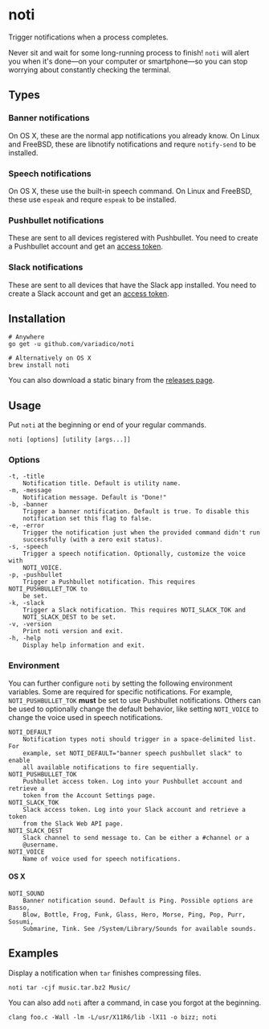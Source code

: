 # noti

Trigger notifications when a process completes.

Never sit and wait for some long-running process to finish! `noti` will alert
you when it's done—on your computer or smartphone—so you can stop worrying about
constantly checking the terminal.

## Types

### Banner notifications

On OS X, these are the normal app notifications you already know. On Linux and
FreeBSD, these are libnotify notifications and requre `notify-send` to be
installed.

### Speech notifications

On OS X, these use the built-in speech command. On Linux and FreeBSD, these use
`espeak` and requre `espeak` to be installed.

### Pushbullet notifications

These are sent to all devices registered with Pushbullet. You need to create a
Pushbullet account and get an [access token][1].

### Slack notifications

These are sent to all devices that have the Slack app installed. You need to
create a Slack account and get an [access token][2].

## Installation

```
# Anywhere
go get -u github.com/variadico/noti

# Alternatively on OS X
brew install noti
```

You can also download a static binary from the [releases page].

## Usage
Put `noti` at the beginning or end of your regular commands.

```
noti [options] [utility [args...]]
```

### Options

```
-t, -title
    Notification title. Default is utility name.
-m, -message
    Notification message. Default is "Done!"
-b, -banner
    Trigger a banner notification. Default is true. To disable this
    notification set this flag to false.
-e, -error
    Trigger the notification just when the provided command didn't run
    successfully (with a zero exit status).
-s, -speech
    Trigger a speech notification. Optionally, customize the voice with
    NOTI_VOICE.
-p, -pushbullet
    Trigger a Pushbullet notification. This requires NOTI_PUSHBULLET_TOK to
    be set.
-k, -slack
    Trigger a Slack notification. This requires NOTI_SLACK_TOK and
    NOTI_SLACK_DEST to be set.
-v, -version
    Print noti version and exit.
-h, -help
    Display help information and exit.
```

### Environment

You can further configure `noti` by setting the following environment variables.
Some are required for specific notifications. For example, `NOTI_PUSHBULLET_TOK`
**must** be set to use Pushbullet notifications. Others can be used to
optionally change the default behavior, like setting `NOTI_VOICE` to change the
voice used in speech notifications.

```
NOTI_DEFAULT
    Notification types noti should trigger in a space-delimited list. For
    example, set NOTI_DEFAULT="banner speech pushbullet slack" to enable
    all available notifications to fire sequentially.
NOTI_PUSHBULLET_TOK
    Pushbullet access token. Log into your Pushbullet account and retrieve a
    token from the Account Settings page.
NOTI_SLACK_TOK
    Slack access token. Log into your Slack account and retrieve a token
    from the Slack Web API page.
NOTI_SLACK_DEST
    Slack channel to send message to. Can be either a #channel or a
    @username.
NOTI_VOICE
    Name of voice used for speech notifications.
```

#### OS X

```
NOTI_SOUND
    Banner notification sound. Default is Ping. Possible options are Basso,
    Blow, Bottle, Frog, Funk, Glass, Hero, Morse, Ping, Pop, Purr, Sosumi,
    Submarine, Tink. See /System/Library/Sounds for available sounds.
```

## Examples

Display a notification when `tar` finishes compressing files.

```
noti tar -cjf music.tar.bz2 Music/
```

You can also add `noti` after a command, in case you forgot at the beginning.

```
clang foo.c -Wall -lm -L/usr/X11R6/lib -lX11 -o bizz; noti
```

[1]: https://www.pushbullet.com/#settings/account
[2]: https://api.slack.com/web
[releases page]: https://github.com/variadico/noti/releases
